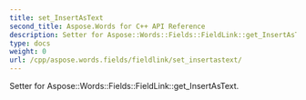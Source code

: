 ```yaml
---
title: set_InsertAsText
second_title: Aspose.Words for C++ API Reference
description: Setter for Aspose::Words::Fields::FieldLink::get_InsertAsText. 
type: docs
weight: 0
url: /cpp/aspose.words.fields/fieldlink/set_insertastext/
---
```


Setter for Aspose::Words::Fields::FieldLink::get_InsertAsText. 

